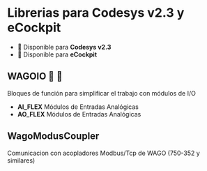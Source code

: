  
# Librerias para **Codesys v2.3** y **eCockpit** 
- :orange_book: Disponible para **Codesys v2.3** 
- :green_book:  Disponible para **eCockpit**



## WAGOIO :orange_book: :green_book:
Bloques de función para simplificar el trabajo con módulos de I/O
- **AI_FLEX**
Módulos de Entradas Analógicas 
- **AO_FLEX**
Módulos de Entradas Analógicas 

## WagoModusCoupler
Comunicacion con acopladores Modbus/Tcp de WAGO (750-352 y similares) 
